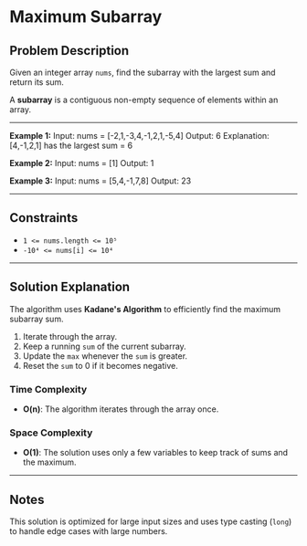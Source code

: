 # Maximum Subarray

## Problem Description
Given an integer array `nums`, find the subarray with the largest sum and return its sum.

A **subarray** is a contiguous non-empty sequence of elements within an array.

---

**Example 1:**
Input: nums = [-2,1,-3,4,-1,2,1,-5,4]
Output: 6 Explanation: [4,-1,2,1] has the largest sum = 6

**Example 2:**
Input: nums = [1] 
Output: 1

**Example 3:**
Input: nums = [5,4,-1,7,8] 
Output: 23

---

## Constraints
- `1 <= nums.length <= 10⁵`
- `-10⁴ <= nums[i] <= 10⁴`

---

## Solution Explanation
The algorithm uses **Kadane's Algorithm** to efficiently find the maximum subarray sum.  
1. Iterate through the array.
2. Keep a running `sum` of the current subarray.
3. Update the `max` whenever the `sum` is greater.
4. Reset the `sum` to 0 if it becomes negative.

### Time Complexity
- **O(n)**: The algorithm iterates through the array once.

### Space Complexity
- **O(1)**: The solution uses only a few variables to keep track of sums and the maximum.

---

## Notes
This solution is optimized for large input sizes and uses type casting (`long`) to handle edge cases with large numbers.

